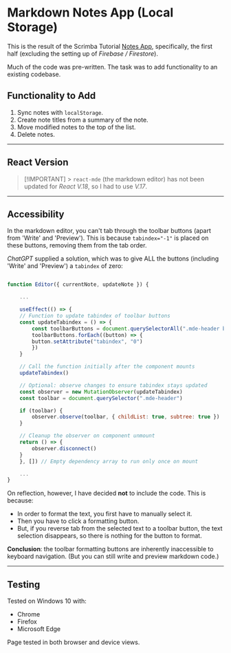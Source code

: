 # Markdown Notes App (Local Storage)

This is the result of the Scrimba Tutorial [Notes App](https://v2.scrimba.com/learn-react-c0e), specifically, the first half (excluding the setting up of _Firebase / Firestore_).

Much of the code was pre-written. The task was to add functionality to an existing codebase.

## Functionality to Add

1. Sync notes with `localStorage`.
2. Create note titles from a summary of the note.
3. Move modified notes to the top of the list.
4. Delete notes.

---

## React Version

> [!IMPORTANT] > `react-mde` (the markdown editor) has not been updated for _React V.18_, so I had to use _V.17_.

---

## Accessibility

In the markdown editor, you can't tab through the toolbar buttons (apart from 'Write' and 'Preview').
This is because `tabindex="-1"` is placed on these buttons, removing them from the tab order.

_ChatGPT_ supplied a solution, which was to give ALL the buttons (including 'Write' and 'Preview') a `tabindex` of zero:

```jsx

function Editor({ currentNote, updateNote }) {

    ...

    useEffect(() => {
    // Function to update tabindex of toolbar buttons
    const updateTabindex = () => {
        const toolbarButtons = document.querySelectorAll(".mde-header button")
        toolbarButtons.forEach((button) => {
        button.setAttribute("tabindex", "0")
        })
    }

    // Call the function initially after the component mounts
    updateTabindex()

    // Optional: observe changes to ensure tabindex stays updated
    const observer = new MutationObserver(updateTabindex)
    const toolbar = document.querySelector(".mde-header")

    if (toolbar) {
        observer.observe(toolbar, { childList: true, subtree: true })
    }

    // Cleanup the observer on component unmount
    return () => {
        observer.disconnect()
    }
    }, []) // Empty dependency array to run only once on mount

    ...
}
```

On reflection, however, I have decided **not** to include the code. This is because:

- In order to format the text, you first have to manually select it.
- Then you have to click a formatting button.
- But, if you reverse tab from the selected text to a toolbar button, the text selection disappears, so there is nothing for the button to format.

**Conclusion**: the toolbar formatting buttons are inherently inaccessible to keyboard navigation. (But you can still write and preview markdown code.)

---

## Testing

Tested on Windows 10 with:

- Chrome
- Firefox
- Microsoft Edge

Page tested in both browser and device views.
